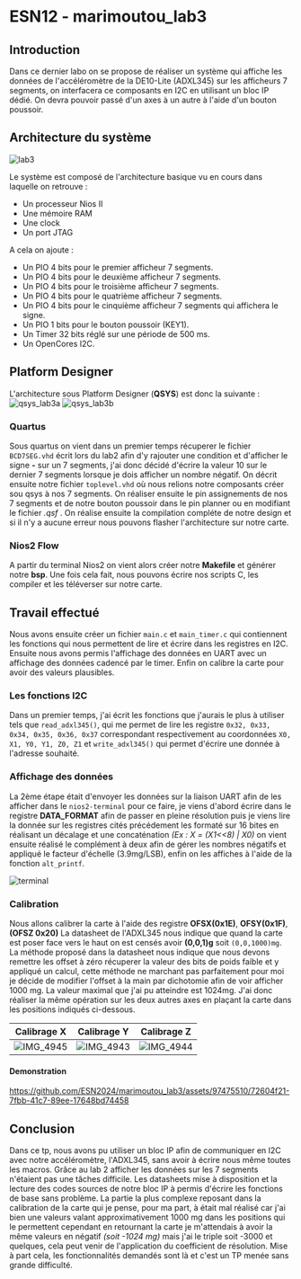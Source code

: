 # ESN12 - marimoutou_lab3
## Introduction
Dans ce dernier labo on se propose de réaliser un système qui affiche les données de l'accéléromètre de la DE10-Lite (ADXL345) sur les afficheurs 7 segments, on interfacera ce composants en I2C en utilisant un bloc IP dédié. 
On devra pouvoir passé d'un axes à un autre à l'aide d'un bouton poussoir. 

## Architecture du système

![lab3](https://github.com/ESN2024/marimoutou_lab3/assets/97475510/0bf8a712-ad1c-4987-96b6-7ebd02fd16e2)

Le système est composé de l'architecture basique vu en cours dans laquelle on retrouve :

* Un processeur Nios II
* Une mémoire RAM
* Une clock
* Un port JTAG

A cela on ajoute :

* Un PIO 4 bits pour le premier afficheur 7 segments.
* Un PIO 4 bits pour le deuxième afficheur 7 segments.
* Un PIO 4 bits pour le troisième afficheur 7 segments.
* Un PIO 4 bits pour le quatrième afficheur 7 segments.
* Un PIO 4 bits pour le cinquième afficheur 7 segments qui affichera le signe.
* Un PIO 1 bits pour le bouton poussoir (KEY1).
* Un Timer 32 bits réglé sur une période de 500 ms.
* Un OpenCores I2C.
  
## Platform Designer
L'architecture sous Platform Designer (**QSYS**) est donc la suivante :
![qsys_lab3a](https://github.com/ESN2024/marimoutou_lab3/assets/97475510/8aede823-c162-4c98-b972-ea7923b36dc9)
![qsys_lab3b](https://github.com/ESN2024/marimoutou_lab3/assets/97475510/f812668e-f963-47e8-9d19-cd00a333582e)


### Quartus

Sous quartus on vient dans un premier temps récuperer le fichier `BCD7SEG.vhd` écrit lors du lab2 afin d'y rajouter une condition et d'afficher le signe **-** sur un 7 segments, j'ai donc décidé d'écrire la valeur 10 sur le dernier 7 segments lorsque je dois afficher un nombre négatif. 
On décrit ensuite notre fichier `toplevel.vhd` où nous relions notre composants créer sou qsys à nos 7 segments.
On réaliser ensuite le pin assignements de nos 7 segments et de notre bouton poussoir dans le pin planner ou en modifiant le fichier *.qsf* . 
On réalise ensuite la compilation compléte de notre design et si il n'y a aucune erreur nous pouvons flasher l'architecture sur notre carte.

### Nios2 Flow
A partir du terminal Nios2 on vient alors créer notre **Makefile** et générer notre **bsp**.
Une fois cela fait, nous pouvons écrire nos scripts C, les compiler et les téléverser sur notre carte.

## Travail effectué
Nous avons ensuite créer un fichier `main.c` et  `main_timer.c` qui contiennent les fonctions qui nous permettent de lire et écrire dans les registres en I2C.
Ensuite nous avons permis l'affichage des données en UART avec un affichage des données cadencé par le timer.
Enfin on calibre la carte pour avoir des valeurs plausibles.

### Les fonctions I2C

Dans un premier temps, j'ai écrit les fonctions que j'aurais le plus à utiliser tels que `read_adxl345()`, qui me permet de lire les registre `0x32, 0x33, 0x34, 0x35, 0x36, 0x37` correspondant respectivement au coordonnées `X0, X1, Y0, Y1, Z0, Z1` et `write_adxl345()` qui permet d'écrire une donnée à l'adresse souhaité.
### Affichage des données
La 2ème étape était d'envoyer les données sur la liaison UART afin de les afficher dans le `nios2-terminal` pour ce faire, je viens d'abord écrire dans le registre **DATA_FORMAT** afin de passer en pleine résolution puis je viens lire la donnée sur les registres cités précédement les formaté sur 16 bites en réalisant un décalage et une concaténation *(Ex : X = (X1<<8) | X0)* on vient ensuite réalisé le complément à deux afin de gérer les nombres négatifs et appliqué le facteur d'échelle (3.9mg/LSB), enfin on les affiches à l'aide de la fonction `alt_printf`.

![terminal](https://github.com/ESN2024/marimoutou_lab3/assets/97475510/94505426-e049-405c-ae0b-6fb272a271bc)


### Calibration

Nous allons calibrer la carte à l'aide des registre **OFSX(0x1E)**, **OFSY(0x1F)**,**(OFSZ 0x20)**
La datasheet de l'ADXL345 nous indique que quand la carte est poser face vers le haut on est censés avoir **(0,0,1)g** soit `(0,0,1000)mg`. La méthode proposé dans la datasheet nous indique que nous devons remettre les offset à zéro récuperer la valeur des bits de poids faible et y appliqué un calcul, cette méthode ne marchant pas parfaitement pour moi je décide de modifier l'offset à la main par dichotomie afin de voir afficher 1000 mg. La valeur maximal que j'ai pu atteindre est 1024mg. J'ai donc réaliser la même opération sur les deux autres axes en plaçant la carte dans les positions indiqués ci-dessous.

Calibrage X            |  Calibrage Y              | Calibrage Z
:-------------------------:|:-------------------------:|:-------------------------:
![IMG_4945](https://github.com/ESN2024/marimoutou_lab3/assets/97475510/6da766cf-8351-4b12-bbea-982b0d9a50b5)|![IMG_4943](https://github.com/ESN2024/marimoutou_lab3/assets/97475510/2947f5d2-5703-43b9-9727-bf8ab1df75b6)|![IMG_4944](https://github.com/ESN2024/marimoutou_lab3/assets/97475510/886e0c26-2672-4503-8e52-95e323692c57)


#### Demonstration



https://github.com/ESN2024/marimoutou_lab3/assets/97475510/72604f21-7fbb-41c7-89ee-17648bd74458




## Conclusion
Dans ce tp, nous avons pu utiliser un bloc IP afin de communiquer en I2C avec notre accéléromètre, l'ADXL345, sans avoir à écrire nous même toutes les macros. Grâce au lab 2 afficher les données sur les 7 segments n'étaient pas une tâches difficile. Les datasheets mise à disposition et la lecture des codes sources de notre bloc IP à permis d'écrire les fonctions de base sans problème. La partie la plus complexe reposant dans la calibration de la carte qui je pense, pour ma part, à était mal réalisé car j'ai bien une valeurs valant approximativement 1000 mg dans les positions qui le permettent cependant en retournant la carte je m'attendais à avoir la même valeurs en négatif *(soit -1024 mg)* mais j'ai le triple soit -3000 et quelques, cela peut venir de l'application du coefficient de résolution. Mise à part cela, les fonctionnalités demandés sont là et c'est un TP menée sans grande difficulté.

